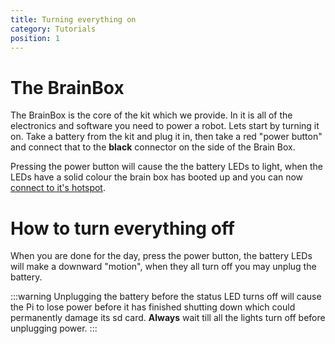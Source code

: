 ```yaml
---
title: Turning everything on
category: Tutorials
position: 1
---
```

# The BrainBox

The BrainBox is the core of the kit which we provide. In it is all of the electronics and software you need to power a robot. Lets start by turning it on. Take a battery from the kit and plug it in, then take a red "power button" and connect that to the **black** connector on the side of the Brain Box.

Pressing the power button will cause the the battery LEDs to light, when the LEDs have a solid colour the brain box has booted up and you can now [connect to it's hotspot](/connecting.html).

# How to turn everything off

When you are done for the day, press the power button, the battery LEDs will make a downward "motion", when they all turn off you may unplug the battery.

:::warning
Unplugging the battery before the status LED turns off will cause the Pi to lose power before it has finished shutting down which could permanently damage its sd card. **Always** wait till all the lights turn off before unplugging power.
:::  
